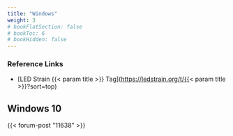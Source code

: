 ```yaml
---
title: "Windows"
weight: 3
# bookFlatSection: false
# bookToc: 6
# bookHidden: false
---
```


### Reference Links                                                              
* [LED Strain {{< param title >}} Tag](https://ledstrain.org/t/{{< param title >}}?sort=top)

## Windows 10
{{< forum-post "11638" >}}
